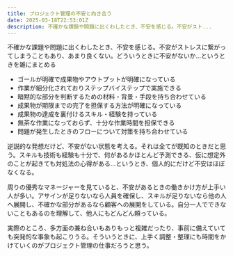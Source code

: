 ```yaml
---
title: プロジェクト管理の不安と向き合う
date: 2025-03-18T22:53:01Z
description: 不確かな課題や問題に出くわしたとき、不安を感じる。不安がスト...
---
```


不確かな課題や問題に出くわしたとき、不安を感じる。不安がストレスに繋がってしまうこともあり、あまり良くない。どういうときに不安がないか…というときを雑にまとめる

- ゴールが明確で成果物やアウトプットが明確になっている
- 作業が細分化されておりステップバイステップで実施できる
- 暗黙的な部分を判断するための材料・背景・手段を持ち合わせている
- 成果物が期限までの完了を担保する方法が明確になっている
- 成果物の達成を裏付けるスキル・経験を持っている
- 無茶な作業になっておらず、十分な作業時間を担保できる
- 問題が発生したときのフローについて対策を持ち合わせている


逆説的な発想だけど、不安がない状態を考える。それは全てが既知のときだと思う。スキルも技術も経験も十分で、何があるかほとんど予測できる、仮に想定外のことが起きても対処法の心得がある…というとき、個人的にだけど不安はほぼなくなる。

周りの優秀なマネージャーを見ていると、不安があるときの働きかけ方が上手い人が多い。アサインが足りないなら人員を確保し、スキルが足りないなら他の人へ展開し、不確かな部分があるなら顧客への展開をしている。自分一人でできないこともあるのを理解して、他人にもどんどん頼っている。


実際のところ、多方面の兼ね合いもありもっと複雑だったり、事前に備えていても突発的な事象も起こりうる。そういうときに、上手く調整・整理にも時間をかけていくのがプロジェクト管理の仕事だろうと思う。
